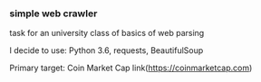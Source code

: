 ### simple web crawler
task for an university class of basics of web parsing

I decide to use:
Python 3.6, requests, BeautifulSoup

Primary target:
Coin Market Cap
link(https://coinmarketcap.com)